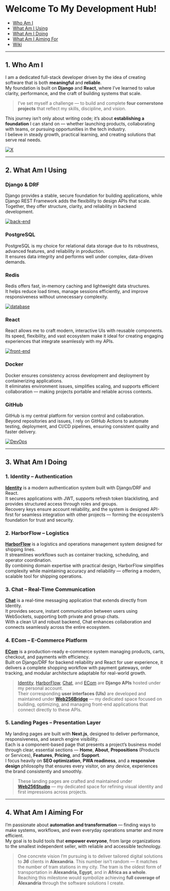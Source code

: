 # Welcome To My Development Hub!

- [Who Am I](#1-who-am-i)
- [What Am I Using](#2-what-am-i-using)
- [What Am I Doing](#3-what-am-i-doing)
- [What Am I Aiming For](#4-what-am-i-aiming-for)
- [Wiki](https://github.com/rhman-ibrahim/rhman-ibrahim/wiki)
---

## 1. Who Am I

I am a dedicated full-stack developer driven by the idea of creating software that is both **meaningful** and **reliable**.  
My foundation is built on **Django** and **React**, where I’ve learned to value clarity, performance, and the craft of building systems that scale.

> I’ve set myself a challenge — to build and complete **four cornerstone projects** that reflect my skills, discipline, and vision.

This journey isn’t only about writing code; it’s about **establishing a foundation** I can stand on — whether launching products, collaborating with teams, or pursuing opportunities in the tech industry.  
I believe in steady growth, practical learning, and creating solutions that serve real needs.

[![X](https://skillicons.dev/icons?i=twitter)](https://x.com/Rhman_Al_Warraq)

---

## 2. What Am I Using

### Django & DRF

Django provides a stable, secure foundation for building applications, while Django REST Framework adds the flexibility to design APIs that scale.  
Together, they offer structure, clarity, and reliability in backend development.

[![back-end](https://skillicons.dev/icons?i=python,django)](https://skillicons.dev)

### PostgreSQL

PostgreSQL is my choice for relational data storage due to its robustness, advanced features, and reliability in production.  
It ensures data integrity and performs well under complex, data-driven demands.

### Redis

Redis offers fast, in-memory caching and lightweight data structures.  
It helps reduce load times, manage sessions efficiently, and improve responsiveness without unnecessary complexity.

[![database](https://skillicons.dev/icons?i=postgres,redis)](https://skillicons.dev)

### React

React allows me to craft modern, interactive UIs with reusable components.  
Its speed, flexibility, and vast ecosystem make it ideal for creating engaging experiences that integrate seamlessly with my APIs.

[![front-end](https://skillicons.dev/icons?i=html,css,js,react,vite,redux,nextjs)](https://skillicons.dev)

### Docker

Docker ensures consistency across development and deployment by containerizing applications.  
It eliminates environment issues, simplifies scaling, and supports efficient collaboration — making projects portable and reliable across contexts.

### GitHub

GitHub is my central platform for version control and collaboration.  
Beyond repositories and issues, I rely on GitHub Actions to automate testing, deployment, and CI/CD pipelines, ensuring consistent quality and faster delivery.

[![DevOps](https://skillicons.dev/icons?i=docker,github)](https://skillicons.dev)

---

## 3. What Am I Doing

### 1. Identity – Authentication  

[**Identity**](https://github.com/rhman-ibrahim/rhman-ibrahim/wiki/Identity) is a modern authentication system built with Django/DRF and React.  
It secures applications with JWT, supports refresh token blacklisting, and provides structured access through roles and groups.  
Recovery keys ensure account reliability, and the system is designed API-first for seamless integration with other projects — forming the ecosystem’s foundation for trust and security.

### 2. HarborFlow – Logistics

[**HarborFlow**](https://github.com/rhman-ibrahim/rhman-ibrahim/wiki/HarborFlow) is a logistics and operations management system designed for shipping lines.  
It streamlines workflows such as container tracking, scheduling, and operator coordination.  
By combining domain expertise with practical design, HarborFlow simplifies complexity while maintaining accuracy and reliability — offering a modern, scalable tool for shipping operations.

### 3. Chat – Real-Time Communication

[**Chat**](https://github.com/rhman-ibrahim/rhman-ibrahim/wiki/Chat) is a real-time messaging application that extends directly from Identity.  
It provides secure, instant communication between users using WebSockets, supporting both private and group chats.  
With a clean UI and robust backend, Chat enhances collaboration and connects seamlessly across the entire ecosystem.

### 4. ECom – E-Commerce Platform

[**ECom**](https://github.com/rhman-ibrahim/rhman-ibrahim/wiki/ECom) is a production-ready e-commerce system managing products, carts, checkout, and payments with efficiency.  
Built on Django/DRF for backend reliability and React for user experience, it delivers a complete shopping workflow with payment gateways, order tracking, and modular architecture adaptable for real-world growth.

> [Identity](#1-identity---authentication), [HarborFlow](#2-harborflow---logistics), [Chat](#3-chat---real-time-communication), and [ECom](#4-ecom---e-commerce-platform) are **Django APIs** hosted under my personal account.  
> Their corresponding **user interfaces (UIs)** are developed and maintained under **[Web256Bridge](https://github.com/Web256Bridge)** — my dedicated space focused on building, optimizing, and managing front-end applications that connect directly to these APIs.

### 5. Landing Pages – Presentation Layer

My landing pages are built with **Next.js**, designed to deliver performance, responsiveness, and search engine visibility.  
Each is a component-based page that presents a project’s business model through clear, essential sections — **Home**, **About**, **Propositions** (Products or Services), **Features**, **Pricing**, and **Support**.  
I focus heavily on **SEO optimization**, **PWA readiness**, and a **responsive design** philosophy that ensures every visitor, on any device, experiences the brand consistently and smoothly.

> These landing pages are crafted and maintained under **[Web256Studio](https://github.com/Web256Studio)** — my dedicated space for refining visual identity and first impressions across projects.

---

## 4. What Am I Aiming For

I’m passionate about **automation and transformation** — finding ways to make systems, workflows, and even everyday operations smarter and more efficient.  
My goal is to build tools that **empower everyone**, from large organizations to the smallest independent seller, with reliable and accessible technology.

> One concrete vision I’m pursuing is to deliver tailored digital solutions to ***36*** clients in **Alexandria**. This number isn’t random — it matches the number of tram stations in my city. The tram is the oldest form of transportation in **Alexandria, Egypt**, and in **Africa as a whole**. Reaching this milestone would symbolize achieving **full coverage of Alexandria** through the software solutions I create.

